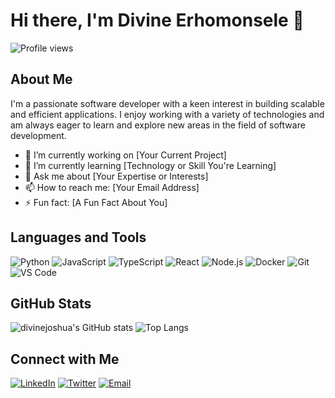 # Hi there, I'm Divine Erhomonsele 👋

![Profile views](https://gpvc.arturio.dev/divinejoshua)

## About Me

I'm a passionate software developer with a keen interest in building scalable and efficient applications. I enjoy working with a variety of technologies and am always eager to learn and explore new areas in the field of software development.

- 🔭 I’m currently working on [Your Current Project]
- 🌱 I’m currently learning [Technology or Skill You're Learning]
- 💬 Ask me about [Your Expertise or Interests]
- 📫 How to reach me: [Your Email Address]
- ⚡ Fun fact: [A Fun Fact About You]

## Languages and Tools

![Python](https://img.shields.io/badge/-Python-3776AB?style=flat&logo=python&logoColor=white) 
![JavaScript](https://img.shields.io/badge/-JavaScript-F7DF1E?style=flat&logo=javascript&logoColor=black) 
![TypeScript](https://img.shields.io/badge/-TypeScript-3178C6?style=flat&logo=typescript&logoColor=white) 
![React](https://img.shields.io/badge/-React-61DAFB?style=flat&logo=react&logoColor=black) 
![Node.js](https://img.shields.io/badge/-Node.js-339933?style=flat&logo=node.js&logoColor=white) 
![Docker](https://img.shields.io/badge/-Docker-2496ED?style=flat&logo=docker&logoColor=white) 
![Git](https://img.shields.io/badge/-Git-F05032?style=flat&logo=git&logoColor=white) 
![VS Code](https://img.shields.io/badge/-VS%20Code-007ACC?style=flat&logo=visual-studio-code&logoColor=white) 

## GitHub Stats

![divinejoshua's GitHub stats](https://github-readme-stats.vercel.app/api?username=divinejoshua&show_icons=true&theme=radical)
![Top Langs](https://github-readme-stats.vercel.app/api/top-langs/?username=divinejoshua&layout=compact&theme=radical)

## Connect with Me

[![LinkedIn](https://img.shields.io/badge/-LinkedIn-0077B5?style=flat&logo=linkedin&logoColor=white)](https://www.linkedin.com/in/yourprofile)
[![Twitter](https://img.shields.io/badge/-Twitter-1DA1F2?style=flat&logo=twitter&logoColor=white)](https://twitter.com/yourprofile)
[![Email](https://img.shields.io/badge/-Email-D14836?style=flat&logo=gmail&logoColor=white)](mailto:youremail@example.com)
